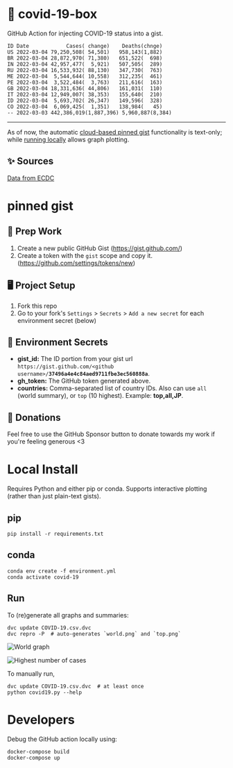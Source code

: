 # 🏥 covid-19-box

GitHub Action for injecting COVID-19 status into a gist.

```
ID Date            Cases( change)    Deaths(chnge)
US 2022-03-04 79,250,508( 54,501)   958,143(1,882)
BR 2022-03-04 28,872,970( 71,380)   651,522(  698)
IN 2022-03-04 42,957,477(  5,921)   507,505(  289)
RU 2022-03-04 16,533,932( 88,130)   347,730(  763)
ME 2022-03-04  5,544,644( 10,558)   312,235(  461)
PE 2022-03-04  3,522,484(  3,763)   211,616(  163)
GB 2022-03-04 18,331,636( 44,806)   161,031(  110)
IT 2022-03-04 12,949,007( 38,353)   155,640(  210)
ID 2022-03-04  5,693,702( 26,347)   149,596(  328)
CO 2022-03-04  6,069,425(  1,351)   138,984(   45)
-- 2022-03-03 442,386,019(1,887,396) 5,960,887(8,384)
```

---

As of now, the automatic [cloud-based pinned gist](#pinned-gist) functionality is text-only;
while [running locally](#local-install) allows graph plotting.

## ✨ Sources

[Data from ECDC](https://www.ecdc.europa.eu/en/publications-data/download-todays-data-geographic-distribution-covid-19-cases-worldwide)

# pinned gist

## 🎒 Prep Work
1. Create a new public GitHub Gist (https://gist.github.com/)
1. Create a token with the `gist` scope and copy it. (https://github.com/settings/tokens/new)

## 🖥 Project Setup
1. Fork this repo
1. Go to your fork's `Settings` > `Secrets` > `Add a new secret` for each environment secret (below)

## 🤫 Environment Secrets
- **gist_id:** The ID portion from your gist url `https://gist.github.com/<github username>/`**`37496a4e4c84aed9711fbe3ec560888a`**.
- **gh_token:** The GitHub token generated above.
- **countries:** Comma-separated list of country IDs. Also can use `all` (world summary), or `top` (10 highest). Example: **top,all,JP**.

## 💸 Donations

Feel free to use the GitHub Sponsor button to donate towards my work if you're feeling generous <3

# Local Install

Requires Python and either pip or conda. Supports interactive plotting (rather than just plain-text gists).

## pip

```
pip install -r requirements.txt
```

## conda

```
conda env create -f environment.yml
conda activate covid-19
```

## Run

To (re)generate all graphs and summaries:

```
dvc update COVID-19.csv.dvc
dvc repro -P  # auto-generates `world.png` and `top.png`
```

![World graph](world.png)

![Highest number of cases](top.png)

To manually run,

```
dvc update COVID-19.csv.dvc  # at least once
python covid19.py --help
```

# Developers

Debug the GitHub action locally using:

```
docker-compose build
docker-compose up
```
